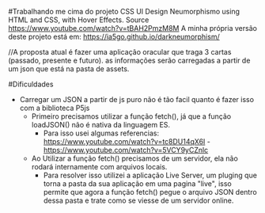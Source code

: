 #Trabalhando me cima do projeto
CSS UI Design
Neumorphismo using HTML and CSS, with Hover Effects.
Source https://www.youtube.com/watch?v=tBAH2PmzM8M
A minha própria versão deste projeto está em: https://ia5go.github.io/darkneumorphism/

//A proposta atual é fazer uma aplicação oracular que traga 3 cartas (passado, presente e futuro).
as informações serão carregadas a partir de um json que está na pasta de assets.

#Dificuldades

- Carregar um JSON a partir de js puro não é tão facil quanto é fazer isso com a biblioteca P5js
  - Primeiro precisamos utilizar a função fetch(), já que a função loadJSON() não é nativa da linguagem ES.
    - Para isso usei algumas referencias: https://www.youtube.com/watch?v=tc8DU14qX6I - https://www.youtube.com/watch?v=5VCY9yCZnlc
  - Ao Utilizar a função fetch() precisamos de um servidor, ela não rodará internamente com arquivos locais.
    - Para resolver isso utilizei a aplicação Live Server, um pluging que torna a pasta da sua aplicação em uma pagina "live", isso permite que agora a função fetch() pegue o arquivo JSON dentro dessa pasta e trate como se viesse de um servidor online.
